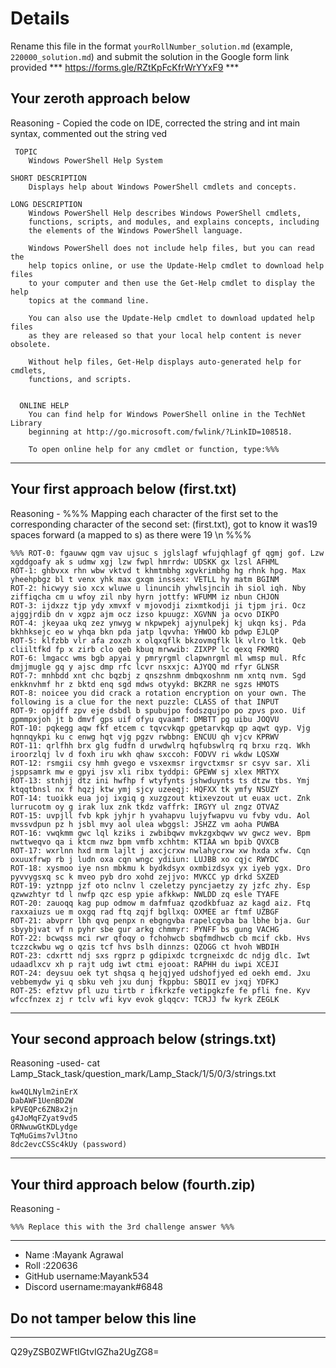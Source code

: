 # Details

Rename this file in the format `yourRollNumber_solution.md` (example, `220000_solution.md`) and submit the solution in the Google form link provided 
*** https://forms.gle/RZtKpFcKfrWrYYxF9 ***


## Your zeroth approach below

Reasoning -  Copied the code on IDE, corrected the string and int main syntax, commented out the string ved 

```
 TOPIC
    Windows PowerShell Help System

SHORT DESCRIPTION
    Displays help about Windows PowerShell cmdlets and concepts.

LONG DESCRIPTION
    Windows PowerShell Help describes Windows PowerShell cmdlets,
    functions, scripts, and modules, and explains concepts, including
    the elements of the Windows PowerShell language.

    Windows PowerShell does not include help files, but you can read the
    help topics online, or use the Update-Help cmdlet to download help files
    to your computer and then use the Get-Help cmdlet to display the help
    topics at the command line.

    You can also use the Update-Help cmdlet to download updated help files
    as they are released so that your local help content is never obsolete.

    Without help files, Get-Help displays auto-generated help for cmdlets,
    functions, and scripts.


  ONLINE HELP
    You can find help for Windows PowerShell online in the TechNet Library
    beginning at http://go.microsoft.com/fwlink/?LinkID=108518.

    To open online help for any cmdlet or function, type:%%%
```

---

## Your first approach below (first.txt)

Reasoning - %%% Mapping each character of the first set to the corresponding character of the second set:
 (first.txt), got to know it was19 spaces forward (a mapped to s) as there were 19 \n %%%

```
%%% ROT-0: fgauww qgm vav ujsuc s jglslagf wfujqhlagf gf qgmj gof. Lzw xgddgoafy ak s udmw xgj lzw fwpl hmrrdw: UDSKK gx lzsl AFHML
ROT-1: ghbvxx rhn wbw vktvd t khmtmbhg xgvkrimbhg hg rhnk hpg. Max yheehpbgz bl t venx yhk max gxqm inssex: VETLL hy matm BGINM
ROT-2: hicwyy sio xcx wluwe u linuncih yhwlsjncih ih siol iqh. Nby ziffiqcha cm u wfoy zil nby hyrn jottfy: WFUMM iz nbun CHJON
ROT-3: ijdxzz tjp ydy xmvxf v mjovodji zixmtkodji ji tjpm jri. Ocz ajggjrdib dn v xgpz ajm ocz izso kpuugz: XGVNN ja ocvo DIKPO
ROT-4: jkeyaa ukq zez ynwyg w nkpwpekj ajynulpekj kj ukqn ksj. Pda bkhhksejc eo w yhqa bkn pda jatp lqvvha: YHWOO kb pdwp EJLQP
ROT-5: klfzbb vlr afa zoxzh x olqxqflk bkzovmqflk lk vlro ltk. Qeb cliiltfkd fp x zirb clo qeb kbuq mrwwib: ZIXPP lc qexq FKMRQ
ROT-6: lmgacc wms bgb apyai y pmryrgml clapwnrgml ml wmsp mul. Rfc dmjjmugle gq y ajsc dmp rfc lcvr nsxxjc: AJYQQ md rfyr GLNSR
ROT-7: mnhbdd xnt chc bqzbj z qnszshnm dmbqxoshnm nm xntq nvm. Sgd enkknvhmf hr z bktd enq sgd mdws otyykd: BKZRR ne sgzs HMOTS
ROT-8: noicee you did crack a rotation encryption on your own. The following is a clue for the next puzzle: CLASS of that INPUT
ROT-9: opjdff zpv eje dsbdl b spubujpo fodszqujpo po zpvs pxo. Uif gpmmpxjoh jt b dmvf gps uif ofyu qvaamf: DMBTT pg uibu JOQVU
ROT-10: pqkegg aqw fkf etcem c tqvcvkqp gpetarvkqp qp aqwt qyp. Vjg hqnnqykpi ku c enwg hqt vjg pgzv rwbbng: ENCUU qh vjcv KPRWV
ROT-11: qrlfhh brx glg fudfn d urwdwlrq hqfubswlrq rq brxu rzq. Wkh iroorzlqj lv d foxh iru wkh qhaw sxccoh: FODVV ri wkdw LQSXW
ROT-12: rsmgii csy hmh gvego e vsxexmsr irgvctxmsr sr csyv sar. Xli jsppsamrk mw e gpyi jsv xli ribx tyddpi: GPEWW sj xlex MRTYX
ROT-13: stnhjj dtz ini hwfhp f wtyfynts jshwduynts ts dtzw tbs. Ymj ktqqtbnsl nx f hqzj ktw ymj sjcy uzeeqj: HQFXX tk ymfy NSUZY
ROT-14: tuoikk eua joj ixgiq g xuzgzout ktixevzout ut euax uct. Znk lurrucotm oy g irak lux znk tkdz vaffrk: IRGYY ul zngz OTVAZ
ROT-15: uvpjll fvb kpk jyhjr h yvahapvu lujyfwapvu vu fvby vdu. Aol mvssvdpun pz h jsbl mvy aol ulea wbggsl: JSHZZ vm aoha PUWBA
ROT-16: vwqkmm gwc lql kziks i zwbibqwv mvkzgxbqwv wv gwcz wev. Bpm nwttweqvo qa i ktcm nwz bpm vmfb xchhtm: KTIAA wn bpib QVXCB
ROT-17: wxrlnn hxd mrm lajlt j axcjcrxw nwlahycrxw xw hxda xfw. Cqn oxuuxfrwp rb j ludn oxa cqn wngc ydiiun: LUJBB xo cqjc RWYDC
ROT-18: xysmoo iye nsn mbkmu k bydkdsyx oxmbizdsyx yx iyeb ygx. Dro pyvvygsxq sc k mveo pyb dro xohd zejjvo: MVKCC yp drkd SXZED
ROT-19: yztnpp jzf oto nclnv l czeletzy pyncjaetzy zy jzfc zhy. Esp qzwwzhtyr td l nwfp qzc esp ypie afkkwp: NWLDD zq esle TYAFE
ROT-20: zauoqq kag pup odmow m dafmfuaz qzodkbfuaz az kagd aiz. Ftq raxxaiuzs ue m oxgq rad ftq zqjf bgllxq: OXMEE ar ftmf UZBGF
ROT-21: abvprr lbh qvq penpx n ebgngvba rapelcgvba ba lbhe bja. Gur sbyybjvat vf n pyhr sbe gur arkg chmmyr: PYNFF bs gung VACHG
ROT-22: bcwqss mci rwr qfoqy o fchohwcb sbqfmdhwcb cb mcif ckb. Hvs tczzckwbu wg o qzis tcf hvs bslh dinnzs: QZOGG ct hvoh WBDIH
ROT-23: cdxrtt ndj sxs rgprz p gdipixdc tcrgneixdc dc ndjg dlc. Iwt udaadlxcv xh p rajt udg iwt ctmi ejooat: RAPHH du iwpi XCEJI
ROT-24: deysuu oek tyt shqsa q hejqjyed udshofjyed ed oekh emd. Jxu vebbemydw yi q sbku veh jxu dunj fkppbu: SBQII ev jxqj YDFKJ
ROT-25: efztvv pfl uzu tirtb r ifkrkzfe vetipgkzfe fe pfli fne. Kyv wfccfnzex zj r tclv wfi kyv evok glqqcv: TCRJJ fw kyrk ZEGLK 
```

---

## Your second approach below (strings.txt)

Reasoning -used- cat Lamp_Stack_task/question_mark/Lamp_Stack/1/5/0/3/strings.txt 

```
kw4QLNylm2inErX
DabAWF1UenBD2W
kPVEQPc6ZN8x2jn
g4JoMqFZyat9vd5
ORNwuwGtKDLydge
TqMuGims7vlJtno
8dc2evcCSSc4kUy (password) 
```

---

## Your third approach below (fourth.zip)

Reasoning - 

```
%%% Replace this with the 3rd challenge answer %%%
```

---


- Name :Mayank Agrawal
- Roll :220636
- GitHub username:Mayank534
- Discord username:mayank#6848


## Do not tamper below this line

---

Q29yZSB0ZWFtIGtvIGZha2UgZG8=
